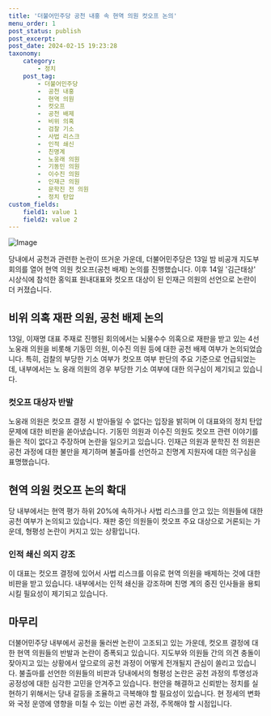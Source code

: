 ```yaml
---
title: '더불어민주당 공천 내홍 속 현역 의원 컷오프 논의'
menu_order: 1
post_status: publish
post_excerpt: 
post_date: 2024-02-15 19:23:28
taxonomy:
    category:
        - 정치
    post_tag:
        - 더불어민주당
        -  공천 내홍
        -  현역 의원
        -  컷오프
        -  공천 배제
        -  비위 의혹
        -  검찰 기소
        -  사법 리스크
        -  인적 쇄신
        -  친명계
        -  노웅래 의원
        -  기동민 의원
        -  이수진 의원
        -  인재근 의원
        -  문학진 전 의원
        -  정치 탄압
custom_fields:
    field1: value 1
    field2: value 2
---
```


![Image](https://imgnews.pstatic.net/image/020/2024/02/15/0003547993_001_20240215090401084.jpg?type=w647)

당내에서 공천과 관련한 논란이 뜨거운 가운데, 더불어민주당은 13일 밤 비공개 지도부 회의를 열어 현역 의원 컷오프(공천 배제) 논의를 진행했습니다. 이후 14일 '김근태상' 시상식에 참석한 홍익표 원내대표와 컷오프 대상이 된 인재근 의원의 선언으로 논란이 더 커졌습니다.
## 비위 의혹 재판 의원, 공천 배제 논의
13일, 이재명 대표 주재로 진행된 회의에서는 뇌물수수 의혹으로 재판을 받고 있는 4선 노웅래 의원을 비롯해 기동민 의원, 이수진 의원 등에 대한 공천 배제 여부가 논의되었습니다. 특히, 검찰의 부당한 기소 여부가 컷오프 여부 판단의 주요 기준으로 언급되었는데, 내부에서는 노 웅래 의원의 경우 부당한 기소 여부에 대한 의구심이 제기되고 있습니다.
### 컷오프 대상자 반발
노웅래 의원은 컷오프 결정 시 받아들일 수 없다는 입장을 밝히며 이 대표와의 정치 탄압 문제에 대한 비판을 쏟아냈습니다. 기동민 의원과 이수진 의원도 컷오프 관련 이야기를 들은 적이 없다고 주장하며 논란을 일으키고 있습니다. 인재근 의원과 문학진 전 의원은 공천 과정에 대한 불만을 제기하며 불출마를 선언하고 친명계 지원자에 대한 의구심을 표명했습니다.
## 현역 의원 컷오프 논의 확대
당 내부에서는 현역 평가 하위 20%에 속하거나 사법 리스크를 안고 있는 의원들에 대한 공천 여부가 논의되고 있습니다. 재판 중인 의원들이 컷오프 주요 대상으로 거론되는 가운데, 형평성 논란이 커지고 있는 상황입니다.
### 인적 쇄신 의지 강조
이 대표는 컷오프 결정에 있어서 사법 리스크를 이유로 현역 의원을 배제하는 것에 대한 비판을 받고 있습니다. 내부에서는 인적 쇄신을 강조하며 친명 계의 중진 인사들을 용퇴시킬 필요성이 제기되고 있습니다.
## 마무리
더불어민주당 내부에서 공천을 둘러싼 논란이 고조되고 있는 가운데, 컷오프 결정에 대한 현역 의원들의 반발과 논란이 증폭되고 있습니다. 지도부와 의원들 간의 의견 충돌이 잦아지고 있는 상황에서 앞으로의 공천 과정이 어떻게 전개될지 관심이 쏠리고 있습니다. 불출마를 선언한 의원들의 비판과 당내에서의 형평성 논란은 공천 과정의 투명성과 공정성에 대한 심각한 고민을 안겨주고 있습니다. 현안을 해결하고 신뢰받는 정치를 실현하기 위해서는 당내 갈등을 조율하고 극복해야 할 필요성이 있습니다. 현 정세의 변화와 국정 운영에 영향을 미칠 수 있는 이번 공천 과정, 주목해야 할 시점입니다.
